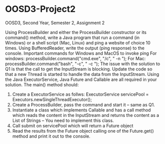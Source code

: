 # OOSD3-Project2
OOSD3, Second Year, Semester 2, Assignment 2

Using ProcessBuilder and either the ProcessBuilder constructor or its command() method, write a Java program that run a command (in Windows) or a shell script (Mac, Linux) and
ping a website of choice 10 times. Using BufferedReader, write the output (ping response) to the console.
Important commands for Windows and MacOS to invoke ping
For windows: processBuilder.command("cmd.exe", "/c", "<ping command> -n <number of times to ping><website>");
For Mac: processBuilder.command("bash", "-c", "<ping command> -c <number of times to ping> <website>");
The issue with the solution to Q1 is that the call to get the InputStream is blocking. Update the code so that a new Thread is started to handle the data from the InputStream.
Using the Java ExecutorService, Java Future and Callable are all required in your solution.
The main() method should:
1. Create a ExecutorService as follws:
ExecutorService servicePool = Executors.newSingleThreadExecutor();
2. Create a ProcessBuilder, pass the command and start it – same as Q1.
3. Instantiate a class which implements Callable and has a call method which reads the content in the InputStream and returns the content as a List of Strings – You need to
implement this class.
4. Call submit on servicePool which will return a Future object
5. Read the results from the Future object calling one of the Future.get() method and print it out to the console.
